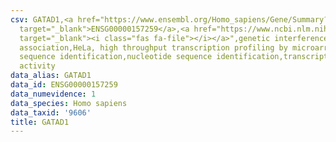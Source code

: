 ```yaml
---
csv: GATAD1,<a href="https://www.ensembl.org/Homo_sapiens/Gene/Summary?db=core;g=ENSG00000157259"
  target="_blank">ENSG00000157259</a>,<a href="https://www.ncbi.nlm.nih.gov/pubmed/17216044"
  target="_blank"><i class="fas fa-file"></i></a>",genetic interference,functional
  association,HeLa, high throughput transcription profiling by microarray,nucleotide
  sequence identification,nucleotide sequence identification,transcriptional regulation,down-regulates
  activity
data_alias: GATAD1
data_id: ENSG00000157259
data_numevidence: 1
data_species: Homo sapiens
data_taxid: '9606'
title: GATAD1
---
```


